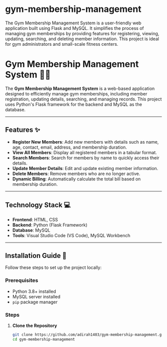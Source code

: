 # gym-membership-management
The Gym Membership Management System is a user-friendly web application built using Flask and MySQL. It simplifies the process of managing gym memberships by providing features for registering, viewing, updating, searching, and deleting member information. This project is ideal for gym administrators and small-scale fitness centers.
# Gym Membership Management System 🏋️‍♂️

The **Gym Membership Management System** is a web-based application designed to efficiently manage gym memberships, including member registration, updating details, searching, and managing records. This project uses Python's Flask framework for the backend and MySQL as the database.

---

## Features ✨

- **Register New Members**: Add new members with details such as name, age, contact, email, address, and membership duration.
- **View All Members**: Display all registered members in a tabular format.
- **Search Members**: Search for members by name to quickly access their details.
- **Update Member Details**: Edit and update existing member information.
- **Delete Members**: Remove members who are no longer active.
- **Dynamic Billing**: Automatically calculate the total bill based on membership duration.

---

## Technology Stack 💻

- **Frontend**: HTML, CSS
- **Backend**: Python (Flask Framework)
- **Database**: MySQL
- **Tools**: Visual Studio Code (VS Code), MySQL Workbench

---

## Installation Guide 🚀

Follow these steps to set up the project locally:

### Prerequisites
- Python 3.8+ installed
- MySQL server installed
- `pip` package manager

### Steps

1. **Clone the Repository**
   ```bash
   git clone https://github.com/adirah1403/gym-membership-management.git
   cd gym-membership-management
